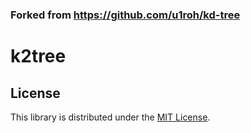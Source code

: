 ### Forked from https://github.com/u1roh/kd-tree

# k2tree

## License
This library is distributed under the [MIT License](https://opensource.org/licenses/MIT).

